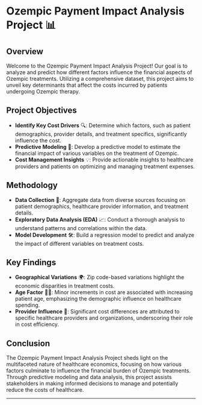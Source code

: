 # Ozempic Payment Impact Analysis Project 📊

## Overview

Welcome to the Ozempic Payment Impact Analysis Project! Our goal is to analyze and predict how different factors influence the financial aspects of Ozempic treatments. Utilizing a comprehensive dataset, this project aims to unveil key determinants that affect the costs incurred by patients undergoing Ozempic therapy.

## Project Objectives

- **Identify Key Cost Drivers** 🔍: Determine which factors, such as patient demographics, provider details, and treatment specifics, significantly influence the cost.
- **Predictive Modeling** 🧮: Develop a predictive model to estimate the financial impact of various variables on the treatment of Ozempic.
- **Cost Management Insights** 💡: Provide actionable insights to healthcare providers and patients on optimizing and managing treatment expenses.

## Methodology

- **Data Collection** 📁: Aggregate data from diverse sources focusing on patient demographics, healthcare provider information, and treatment details.
- **Exploratory Data Analysis (EDA)** 📈: Conduct a thorough analysis to understand patterns and correlations within the data.
- **Model Development** 🛠️: Build a regression model to predict and analyze the impact of different variables on treatment costs.

## Key Findings

- **Geographical Variations** 🌍: Zip code-based variations highlight the economic disparities in treatment costs.
- **Age Factor** 🧓👵: Minor increments in cost are associated with increasing patient age, emphasizing the demographic influence on healthcare spending.
- **Provider Influence** 🏥: Significant cost differences are attributed to specific healthcare providers and organizations, underscoring their role in cost efficiency.

## Conclusion

The Ozempic Payment Impact Analysis Project sheds light on the multifaceted nature of healthcare economics, focusing on how various factors culminate to influence the financial burden of Ozempic treatments. Through predictive modeling and data analysis, this project assists stakeholders in making informed decisions to manage and potentially reduce the costs of healthcare.

---
